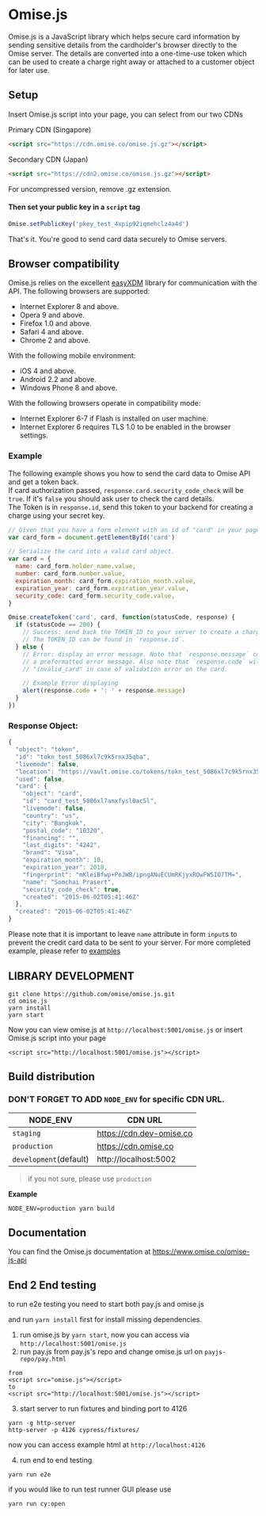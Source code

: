 # Omise.js

Omise.js is a JavaScript library which helps secure card information by sending sensitive details from the cardholder's browser directly to the Omise server. The details are converted into a one-time-use token which can be used to create a charge right away or attached to a customer object for later use.

## Setup

Insert Omise.js script into your page, you can select from our two CDNs

Primary CDN (Singapore)

```html
<script src="https://cdn.omise.co/omise.js.gz"></script>
```

Secondary CDN (Japan)

```html
<script src="https://cdn2.omise.co/omise.js.gz"></script>
```

For uncompressed version, remove .gz extension.

#### Then set your public key in a `script` tag

```js
Omise.setPublicKey('pkey_test_4xpip92iqmehclz4a4d')
```

That's it. You're good to send card data securely to Omise servers.

## Browser compatibility

Omise.js relies on the excellent [easyXDM](https://github.com/oyvindkinsey/easyXDM) library for communication with the API. The following browsers are supported:

- Internet Explorer 8 and above.
- Opera 9 and above.
- Firefox 1.0 and above.
- Safari 4 and above.
- Chrome 2 and above.

With the following mobile environment:

- iOS 4 and above.
- Android 2.2 and above.
- Windows Phone 8 and above.

With the following browsers operate in compatibility mode:

- Internet Explorer 6-7 if Flash is installed on user machine.
- Internet Explorer 6 requires TLS 1.0 to be enabled in the browser settings.

### Example

The following example shows you how to send the card data to Omise API and get a token back.  
If card authorization passed, `response.card.security_code_check` will be `true`. If it's `false` you should ask user to check the card details.  
The Token is in `response.id`, send this token to your backend for creating a charge using your secret key.

```js
// Given that you have a form element with an id of "card" in your page.
var card_form = document.getElementById('card')

// Serialize the card into a valid card object.
var card = {
  name: card_form.holder_name.value,
  number: card_form.number.value,
  expiration_month: card_form.expiration_month.value,
  expiration_year: card_form.expiration_year.value,
  security_code: card_form.security_code.value,
}

Omise.createToken('card', card, function(statusCode, response) {
  if (statusCode == 200) {
    // Success: send back the TOKEN_ID to your server to create a charge.
    // The TOKEN_ID can be found in `response.id`.
  } else {
    // Error: display an error message. Note that `response.message` contains
    // a preformatted error message. Also note that `response.code` will be
    // "invalid_card" in case of validation error on the card.

    // Example Error displaying
    alert(response.code + ': ' + response.message)
  }
})
```

### Response Object:

```js
{
  "object": "token",
  "id": "tokn_test_5086xl7c9k5rnx35qba",
  "livemode": false,
  "location": "https://vault.omise.co/tokens/tokn_test_5086xl7c9k5rnx35qba",
  "used": false,
  "card": {
    "object": "card",
    "id": "card_test_5086xl7amxfysl0ac5l",
    "livemode": false,
    "country": "us",
    "city": "Bangkok",
    "postal_code": "10320",
    "financing": "",
    "last_digits": "4242",
    "brand": "Visa",
    "expiration_month": 10,
    "expiration_year": 2018,
    "fingerprint": "mKleiBfwp+PoJWB/ipngANuECUmRKjyxROwFW5IO7TM=",
    "name": "Somchai Prasert",
    "security_code_check": true,
    "created": "2015-06-02T05:41:46Z"
  },
  "created": "2015-06-02T05:41:46Z"
}
```

Please note that it is important to leave `name` attribute in form `input`s to prevent the credit card data to be sent to your server. For more completed example, please refer to [examples](https://github.com/omise/examples/tree/master/omise.js)

## LIBRARY DEVELOPMENT

```
git clone https://github.com/omise/omise.js.git
cd omise.js
yarn install
yarn start
```

Now you can view omise.js at `http://localhost:5001/omise.js` or insert Omise.js script into your page

```
<script src="http://localhost:5001/omise.js"></script>
```

## Build distribution

### DON'T FORGET TO ADD `NODE_ENV` for specific CDN URL.

| NODE_ENV               | CDN URL                  |
| ---------------------- | ------------------------ |
| `staging`              | https://cdn.dev-omise.co |
| `production`           | https://cdn.omise.co     |
| `development`(default) | http://localhost:5002    |

> if you not sure, please use `production`

**Example**

```shell
NODE_ENV=production yarn build
```

## Documentation

You can find the Omise.js documentation at https://www.omise.co/omise-js-api

## End 2 End testing

to run e2e testing you need to start both pay.js and omise.js

and run `yarn install` first for install missing dependencies.

1.  run omise.js by `yarn start`, now you can access via `http://localhost:5001/omise.js`
2.  run pay.js from pay.js's repo and change omise.js url on `payjs-repo/pay.html`

```
from
<script src="omise.js"></script>
to
<script src="http://localhost:5001/omise.js"></script>
```

3.  start server to run fixtures and binding port to 4126

```
yarn -g http-server
http-server -p 4126 cypress/fixtures/
```

now you can access example html at `http://localhost:4126`

4.  run end to end testing

```
yarn run e2e
```

if you would like to run test runner GUI please use

```
yarn run cy:open
```
